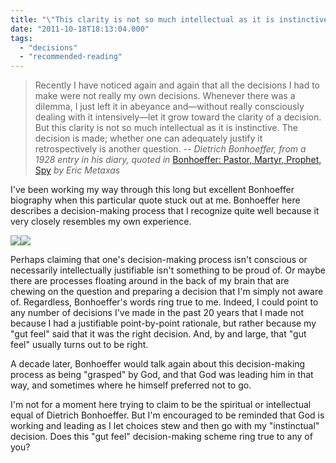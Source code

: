 ```yaml
---
title: "\"This clarity is not so much intellectual as it is instinctive.\""
date: "2011-10-18T18:13:04.000"
tags: 
  - "decisions"
  - "recommended-reading"
---
```


> Recently I have noticed again and again that all the decisions I had to make were not really my own decisions. Whenever there was a dilemma, I just left it in abeyance and—without really consciously dealing with it intensively—let it grow toward the clarity of a decision. But this clarity is not so much intellectual as it is instinctive. The decision is made; whether one can adequately justify it retrospectively is another question. _\-- Dietrich Bonhoeffer, from a 1928 entry in his diary, quoted in_ [Bonhoeffer: Pastor, Martyr, Prophet, Spy](http://rcm.amazon.com/e/cm?lt1=_blank&bc1=000000&IS2=1&bg1=FFFFFF&fc1=000000&lc1=0000FF&t=chrishubbs-20&o=1&p=8&l=as4&m=amazon&f=ifr&ref=ss_til&asins=B003GY0K48) _by Eric Metaxas_

I've been working my way through this long but excellent Bonhoeffer biography when this particular quote stuck out at me. Bonhoeffer here describes a decision-making process that I recognize quite well because it very closely resembles my own experience.

[![](http://ws.assoc-amazon.com/widgets/q?_encoding=UTF8&Format=_SL160_&ASIN=B003GY0K48&MarketPlace=US&ID=AsinImage&WS=1&tag=chrishubbs-20&ServiceVersion=20070822)](http://www.amazon.com/gp/product/B003GY0K48/ref=as_li_ss_il?ie=UTF8&tag=chrishubbs-20&linkCode=as2&camp=217145&creative=399373&creativeASIN=B003GY0K48)![](http://www.assoc-amazon.com/e/ir?t=chrishubbs-20&l=as2&o=1&a=B003GY0K48&camp=217145&creative=399373)

Perhaps claiming that one's decision-making process isn't conscious or necessarily intellectually justifiable isn't something to be proud of. Or maybe there are processes floating around in the back of my brain that are chewing on the question and preparing a decision that I'm simply not aware of. Regardless, Bonhoeffer's words ring true to me. Indeed, I could point to any number of decisions I've made in the past 20 years that I made not because I had a justifiable point-by-point rationale, but rather because my "gut feel" said that it was the right decision. And, by and large, that "gut feel" usually turns out to be right.

A decade later, Bonhoeffer would talk again about this decision-making process as being "grasped" by God, and that God was leading him in that way, and sometimes where he himself preferred not to go.

I'm not for a moment here trying to claim to be the spiritual or intellectual equal of Dietrich Bonhoeffer. But I'm encouraged to be reminded that God is working and leading as I let choices stew and then go with my "instinctual" decision. Does this "gut feel" decision-making scheme ring true to any of you?
